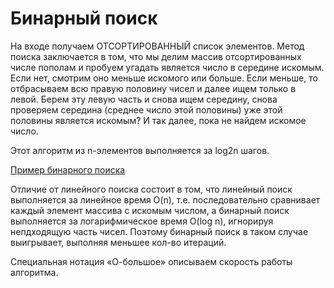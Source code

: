 # Бинарный поиск

На входе получаем ОТСОРТИРОВАННЫЙ список элементов. Метод поиска заключается в том, что мы делим массив отсортированных числе пополам и пробуем угадать является число в середине искомым. Если нет, смотрим оно меньше искомого или больше. Если меньше, то отбрасываем всю правую половину чисел и далее ищем только в левой. Берем эту левую часть и снова ищем середину, снова проверяем середина (среднее число этой половины) уже этой половины является искомым? И так далее, пока не найдем искомое число.

Этот алгоритм из n-элементов выполняется за log2n шагов.

[Пример бинарного поиска](index.ts)

Отличие от линейного поиска состоит в том, что линейный поиск выполняется за линейное время O(n), т.е. последовательно сравнивает каждый элемент массива с искомым числом, а бинарный поиск выполняется за логарифмическое время O(log n), игнорируя непдходящую часть чисел. Поэтому бинарный поиск в таком случае выигрывает, выполняя меньшее кол-во итераций.

Специальная нотация «О-большое» описываем скорость работы алгоритма.
